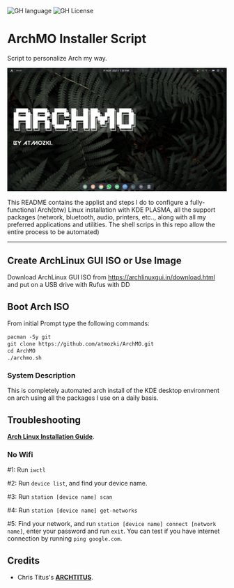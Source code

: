 ![GH language](https://img.shields.io/github/languages/top/atmozki/ArchMO?style=for-the-badge)
![GH License](https://img.shields.io/github/license/atmozki/ArchMO?style=for-the-badge)
# ArchMO Installer Script
Script to personalize Arch my way.

<img src="image.jpg" />



This README contains the applist and steps I do to configure a fully-functional Arch(btw) Linux installation with KDE PLASMA, all the support packages (network, bluetooth, audio, printers, etc.., along with all my preferred applications and utilities. The shell scrips in this repo allow the entire process to be automated)


---
## Create ArchLinux GUI ISO or Use Image

Download ArchLinux GUI ISO from <https://archlinuxgui.in/download.html> and put on a USB drive with Rufus with DD


## Boot Arch ISO

From initial Prompt type the following commands:

```
pacman -Sy git
git clone https://github.com/atmozki/ArchMO.git
cd ArchMO
./archmo.sh
```

### System Description

This is completely automated arch install of the KDE desktop environment on arch using all the packages I use on a daily basis. 


## Troubleshooting

__[Arch Linux Installation Guide](https://github.com/rickellis/Arch-Linux-Install-Guide)__.

### No Wifi

#1: Run `iwctl`

#2: Run `device list`, and find your device name.

#3: Run `station [device name] scan`

#4: Run `station [device name] get-networks`

#5: Find your network, and run `station [device name] connect [network name]`, enter your password and run `exit`. You can test if you have internet connection by running `ping google.com`. 

## Credits

- Chris Titus's **[ARCHTITUS](https://github.com/ChrisTitusTech/ArchTitus.git)**.